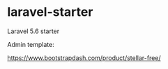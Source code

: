 # laravel-starter
Laravel 5.6 starter


Admin template:

https://www.bootstrapdash.com/product/stellar-free/
